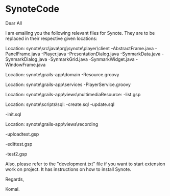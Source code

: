 SynoteCode
==========
Dear All

I am emailing you the following relevant files for Synote. They are to be replaced in their respective given locations:

 
 
Location: synote\src\java\org\synote\player\client
-AbstractFrame.java
-PanelFrame.java
-Player.java
-PresentationDialog.java
-SynmarkData.java
-SynmarkDialog.java
-SynmarkGrid.java
 -SynmarkWidget.java
-WindowFrame.java
 
 
 
Location: synote\grails-app\domain
-Resource.groovy
 
 
 
Location: synote\grails-app\services
-PlayerService.groovy
 

Location: synote\grails-app\views\multimediaResource:
-list.gsp
 
 
 
Location: synote\scripts\sql:
-create.sql
-update.sql
 
-init.sql 
 
 
 
Location: synote\grails-app\views\recording
 
-uploadtest.gsp
 
-edittest.gsp
 
-test2.gsp
 
 
 
Also, please refer to the "development.txt" file if you want to start extension work on project. It has instructions on how to install Synote.

 

 
 
 
Regards,
 
Komal.
